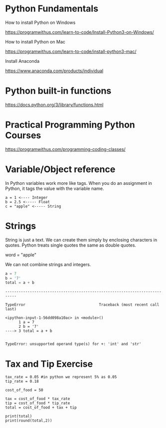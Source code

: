
# Python Fundamentals

How to install Python on Windows

https://programwithus.com/learn-to-code/Install-Python3-on-Windows/

How to install Python on Mac

https://programwithus.com/learn-to-code/install-python3-mac/

Install Anaconda

https://www.anaconda.com/products/individual


# Python built-in functions

https://docs.python.org/3/library/functions.html


# Practical Programming Python Courses


https://programwithus.com/programming-coding-classes/


# Variable/Object reference

In Python variables work more like tags. When you do an assignment in Python, it tags the value with the variable name.

```
a = 1 <---- Integer
b = 2.5 <----- Float
c = "apple" <----- String
```

# Strings

String is just a text. We can create them simply by enclosing characters in quotes. Python treats single quotes the same as double quotes. 

word = "apple"

We can not combine strings and integers.


```python
a = 7
b = '7'
total = a + b
```


    ---------------------------------------------------------------------------

    TypeError                                 Traceback (most recent call last)

    <ipython-input-1-56dd098a10ac> in <module>()
          1 a = 7
          2 b = '7'
    ----> 3 total = a + b
    

    TypeError: unsupported operand type(s) for +: 'int' and 'str'


# Tax and Tip Exercise

```
tax_rate = 0.05 #in python we represent 5% as 0.05
tip_rate = 0.18

cost_of_food = 50

tax = cost_of_food * tax_rate
tip = cost_of_food * tip_rate
total = cost_of_food + tax + tip

print(total)
print(round(total,2))
```

